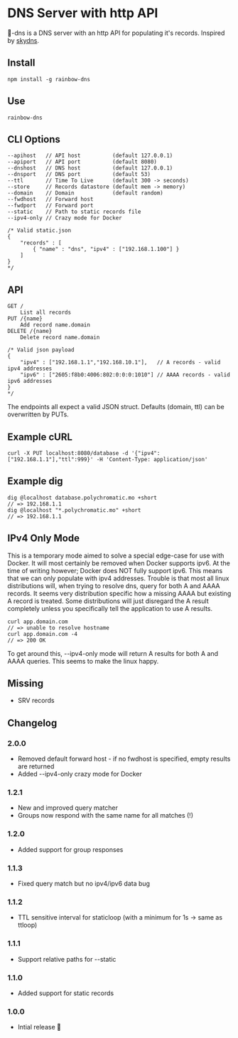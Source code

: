 # DNS Server with http API

:rainbow:-dns is a DNS server with an http API for populating it's records. Inspired by [skydns](https://github.com/skynetservices/skydns).

## Install

    npm install -g rainbow-dns

## Use

    rainbow-dns

## CLI Options

    --apihost   // API host          (default 127.0.0.1)
    --apiport   // API port          (default 8080)
    --dnshost   // DNS host          (default 127.0.0.1)
    --dnsport   // DNS port          (default 53)
    --ttl       // Time To Live      (default 300 -> seconds)
    --store     // Records datastore (default mem -> memory)
    --domain    // Domain            (default random)
    --fwdhost   // Forward host
    --fwdport   // Forward port
    --static    // Path to static records file
    --ipv4-only // Crazy mode for Docker

    /* Valid static.json
    {
        "records" : [
            { "name" : "dns", "ipv4" : ["192.168.1.100"] }
        ]
    }
    */

## API

    GET /
        List all records
    PUT /{name}
        Add record name.domain
    DELETE /{name}
        Delete record name.domain

    /* Valid json payload
    {
        "ipv4" : ["192.168.1.1","192.168.10.1"],   // A records - valid ipv4 addresses
        "ipv6" : ["2605:f8b0:4006:802:0:0:0:1010"] // AAAA records - valid ipv6 addresses
    }
    */

The endpoints all expect a valid JSON struct. Defaults (domain, ttl) can be overwritten by PUTs.

## Example cURL

    curl -X PUT localhost:8080/database -d '{"ipv4":["192.168.1.1"],"ttl":999}' -H 'Content-Type: application/json'

## Example dig

    dig @localhost database.polychromatic.mo +short
    // => 192.168.1.1
    dig @localhost "*.polychromatic.mo" +short
    // => 192.168.1.1


## IPv4 Only Mode

This is a temporary mode aimed to solve a special edge-case for use with Docker. It will most certainly be removed when Docker supports ipv6.
At the time of writing however; Docker does NOT fully support ipv6. This means that we can only populate with ipv4 addresses.
Trouble is that most all linux distributions will, when trying to resolve dns, query for both A and AAAA records. 
It seems very distribution specific how a missing AAAA but existing A record is treated. Some distributions will just disregard the A result completely
unless you specifically tell the application to use A results.

    curl app.domain.com
    // => unable to resolve hostname
    curl app.domain.com -4
    // => 200 OK

To get around this, --ipv4-only mode will return A results for both A and AAAA queries. This seems to make the linux happy.

## Missing

* SRV records

## Changelog

### 2.0.0

* Removed default forward host - if no fwdhost is specified, empty results are returned
* Added --ipv4-only crazy mode for Docker

### 1.2.1

* New and improved query matcher
* Groups now respond with the same name for all matches (!)

### 1.2.0

* Added support for group responses

### 1.1.3

* Fixed query match but no ipv4/ipv6 data bug

### 1.1.2

* TTL sensitive interval for staticloop (with a minimum for 1s -> same as ttloop)

### 1.1.1

* Support relative paths for --static

### 1.1.0

* Added support for static records

### 1.0.0

* Intial release :tada:
